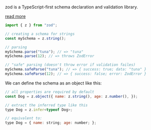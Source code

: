 zod is a TypeScript-first schema declaration and validation library. 

[read more](https://zod.dev/)
```js
import { z } from "zod";

// creating a schema for strings 
const mySchema = z.string();

// parsing
mySchema.parse("tuna"); // => "tuna"
mySchema.parse(12); // => throws ZodError

// "safe" parsing (doesn't throw error if validation failes)
mySchema.safeParse("tuna"); // => { success: true; data: "tuna" }
mySchema.safeParse(12); // => { success: false; error: ZodError }
```

We can define the schema as an object like this:
```js
// all properties are required by default 
const Dog = z.object({ name: z.string(), age: z.number(), });

// extract the inferred type like this 
type Dog = z.infer<typeof Dog>;

// equivalent to:
type Dog = { name: string; age: number; };
```

